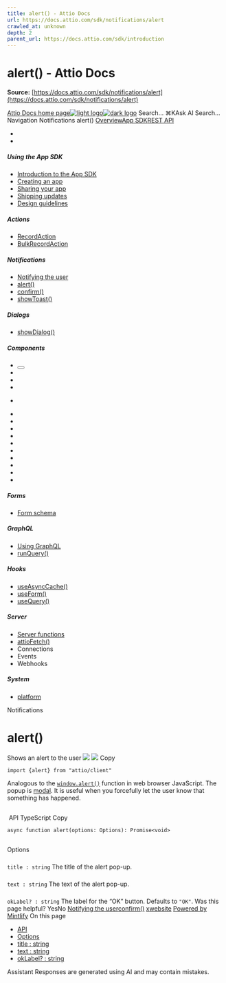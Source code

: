 ```yaml
---
title: alert() - Attio Docs
url: https://docs.attio.com/sdk/notifications/alert
crawled_at: unknown
depth: 2
parent_url: https://docs.attio.com/sdk/introduction
---
```


# alert() - Attio Docs

**Source:** [https://docs.attio.com/sdk/notifications/alert](https://docs.attio.com/sdk/notifications/alert)

[Attio Docs home page![light logo](https://mintlify.s3.us-west-1.amazonaws.com/attio/logo/light.svg)![dark logo](https://mintlify.s3.us-west-1.amazonaws.com/attio/logo/dark.svg)](https://docs.attio.com/)
Search...
⌘KAsk AI
Search...
Navigation
Notifications
alert()
[Overview](https://docs.attio.com/docs/overview)[App SDK](https://docs.attio.com/sdk/introduction)[REST API](https://docs.attio.com/rest-api/overview)
* [](https://build.attio.com/)
* [](https://attio.com/help)
##### Using the App SDK
  * [Introduction to the App SDK](https://docs.attio.com/sdk/introduction)
  * [Creating an app](https://docs.attio.com/sdk/creating-an-app)
  * [Sharing your app](https://docs.attio.com/sdk/sharing-your-app)
  * [Shipping updates](https://docs.attio.com/sdk/shipping-updates)
  * [Design guidelines](https://docs.attio.com/sdk/design-guidelines)


##### Actions
  * [RecordAction](https://docs.attio.com/sdk/actions/record-action)
  * [BulkRecordAction](https://docs.attio.com/sdk/actions/bulk-record-action)


##### Notifications
  * [Notifying the user](https://docs.attio.com/sdk/notifications/notifications)
  * [alert()](https://docs.attio.com/sdk/notifications/alert)
  * [confirm()](https://docs.attio.com/sdk/notifications/confirm)
  * [showToast()](https://docs.attio.com/sdk/notifications/show-toast)


##### Dialogs
  * [showDialog()](https://docs.attio.com/sdk/dialogs/show-dialog)


##### Components
  * [<Button />](https://docs.attio.com/sdk/components/button)
  * [<Checkbox />](https://docs.attio.com/sdk/components/checkbox)
  * [<Column />](https://docs.attio.com/sdk/components/column)
  * [<Combobox />](https://docs.attio.com/sdk/components/combobox)
  * [<Form />](https://docs.attio.com/sdk/components/form)
  * [<Link />](https://docs.attio.com/sdk/components/link)
  * [<NumberInput />](https://docs.attio.com/sdk/components/number-input)
  * [<Row />](https://docs.attio.com/sdk/components/row)
  * [<Section />](https://docs.attio.com/sdk/components/section)
  * [<SubmitButton />](https://docs.attio.com/sdk/components/submit-button)
  * [<TextBlock />](https://docs.attio.com/sdk/components/text-block)
  * [<TextInput />](https://docs.attio.com/sdk/components/text-input)
  * [<Toggle />](https://docs.attio.com/sdk/components/toggle)
  * [<Typography />](https://docs.attio.com/sdk/components/typography)
  * [<WithState />](https://docs.attio.com/sdk/components/with-state)


##### Forms
  * [Form schema](https://docs.attio.com/sdk/form-schema)


##### GraphQL
  * [Using GraphQL](https://docs.attio.com/sdk/graphql/graphql)
  * [runQuery()](https://docs.attio.com/sdk/graphql/run-query)


##### Hooks
  * [useAsyncCache()](https://docs.attio.com/sdk/hooks/use-async-cache)
  * [useForm()](https://docs.attio.com/sdk/hooks/use-form)
  * [useQuery()](https://docs.attio.com/sdk/hooks/use-query)


##### Server
  * [Server functions](https://docs.attio.com/sdk/server/server-functions)
  * [attioFetch()](https://docs.attio.com/sdk/server/attio-fetch)
  * Connections
  * Events
  * Webhooks


##### System
  * [platform](https://docs.attio.com/sdk/system/platform)


Notifications
# alert()
Shows an alert to the user
![](https://mintlify.s3.us-west-1.amazonaws.com/attio/images/alert.png) ![](https://mintlify.s3.us-west-1.amazonaws.com/attio/images/alert-dark.png)
Copy
```
import {alert} from "attio/client"
```

Analogous to the [`window.alert()`](https://developer.mozilla.org/en-US/docs/Web/API/Window/alert) function in web browser JavaScript. The popup is [modal](https://en.wikipedia.org/wiki/Modal_window).
It is useful when you forcefully let the user know that something has happened.
## 
[​](https://docs.attio.com/sdk/notifications/alert#api)
API
TypeScript
Copy
```
async function alert(options: Options): Promise<void>
```

## 
[​](https://docs.attio.com/sdk/notifications/alert#options)
Options
### 
[​](https://docs.attio.com/sdk/notifications/alert#title-%3A-string)
`title : string`
The title of the alert pop-up.
### 
[​](https://docs.attio.com/sdk/notifications/alert#text-%3A-string)
`text : string`
The text of the alert pop-up.
### 
[​](https://docs.attio.com/sdk/notifications/alert#oklabel%3F-%3A-string)
`okLabel? : string`
The label for the “OK” button.
Defaults to `"OK"`.
Was this page helpful?
YesNo
[Notifying the user](https://docs.attio.com/sdk/notifications/notifications)[confirm()](https://docs.attio.com/sdk/notifications/confirm)
[x](https://x.com/Attio)[website](https://attio.com)
[Powered by Mintlify](https://mintlify.com/preview-request?utm_campaign=poweredBy&utm_medium=referral&utm_source=docs.attio.com)
On this page
  * [API](https://docs.attio.com/sdk/notifications/alert#api)
  * [Options](https://docs.attio.com/sdk/notifications/alert#options)
  * [title : string](https://docs.attio.com/sdk/notifications/alert#title-%3A-string)
  * [text : string](https://docs.attio.com/sdk/notifications/alert#text-%3A-string)
  * [okLabel? : string](https://docs.attio.com/sdk/notifications/alert#oklabel%3F-%3A-string)


Assistant
Responses are generated using AI and may contain mistakes.
